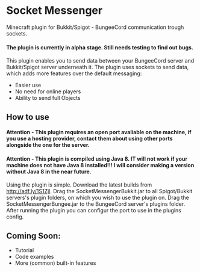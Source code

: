 # Socket Messenger
Minecraft plugin for Bukkit/Spigot - BungeeCord communication trough sockets.

#### The plugin is currently in alpha stage. Still needs testing to find out bugs.

This plugin enables you to send data between your BungeeCord server and Bukkit/Spigot server underneath it.
The plugin uses sockets to send data, which adds more features over the default messaging:

- Easier use
- No need for online players
- Ability to send full Objects

## How to use

#### Attention - This plugin requires an open port avaliable on the machine, if you use a hosting provider, contact them about using other ports alongside the one for the server.

#### Attention - This plugin is compiled using Java 8. IT will not work if your machine does not have Java 8 installed!!! I will consider making a version without Java 8 in the near future.

Using the plugin is simple. Download the latest builds from http://adf.ly/1S1Zjl. Drag the SocketMessengerBukkit.jar to all
Spigot/Bukkit servers's plugin folders, on which you wish to use the plugin on. Drag the SocketMessengerBungee.jar
to the BungeeCord server's plugins folder. After running the plugin you can configur the port to use in the plugins config.

## Coming Soon:
- Tutorial
- Code examples
- More (common) built-in features
